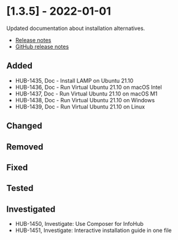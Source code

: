 # [1.3.5] - 2022-01-01

Updated documentation about installation alternatives.

* [Release notes](main,release_v1_v1v3_v1v3v5)
* [GitHub release notes](https://github.com/peterlembke/infohub/releases/tag/v1.3.5)

## Added
* HUB-1435, Doc - Install LAMP on Ubuntu 21.10
* HUB-1436, Doc - Run Virtual Ubuntu 21.10 on macOS Intel
* HUB-1437, Doc - Run Virtual Ubuntu 21.10 on macOS M1
* HUB-1438, Doc - Run Virtual Ubuntu 21.10 on Windows
* HUB-1439, Doc - Run Virtual Ubuntu 21.10 on Linux

## Changed

## Removed
 
## Fixed

## Tested

## Investigated
* HUB-1450, Investigate: Use Composer for InfoHub
* HUB-1451, Investigate: Interactive installation guide in one file
